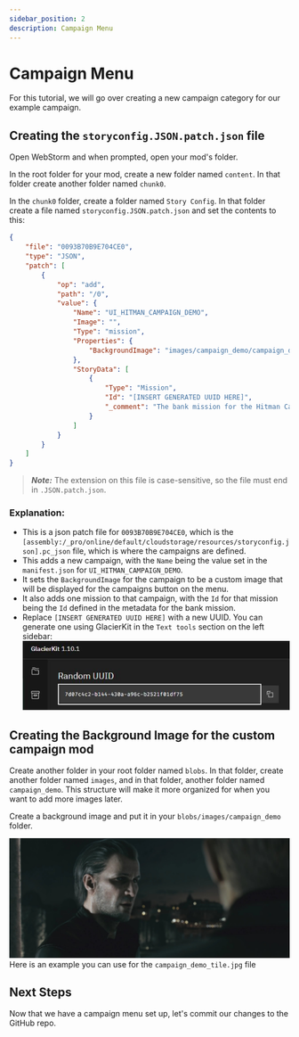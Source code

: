 ```yaml
---
sidebar_position: 2
description: Campaign Menu
---
```


# Campaign Menu

For this tutorial, we will go over creating a new campaign category for our example campaign.

## Creating the `storyconfig.JSON.patch.json` file
Open WebStorm and when prompted, open your mod's folder.

In the root folder for your mod, create a new folder named `content`. In that folder create another folder named `chunk0`.

In the `chunk0` folder, create a folder named `Story Config`. In that folder create a file named `storyconfig.JSON.patch.json` and set the contents to this:

```json
{
	"file": "0093B70B9E704CE0",
	"type": "JSON",
	"patch": [
		{
			"op": "add",
			"path": "/0",
			"value": {
				"Name": "UI_HITMAN_CAMPAIGN_DEMO",
				"Image": "",
				"Type": "mission",
				"Properties": {
					"BackgroundImage": "images/campaign_demo/campaign_demo_tile.jpg"
				},
				"StoryData": [
					{
						"Type": "Mission",
						"Id": "[INSERT GENERATED UUID HERE]",
						"_comment": "The bank mission for the Hitman Campaign Demo"
					}
				]
			}
		}
	]
}
```

> **_Note:_** The extension on this file is case-sensitive, so the file must end in `.JSON.patch.json`.

### Explanation:
* This is a json patch file for `0093B70B9E704CE0`, which is the `[assembly:/_pro/online/default/cloudstorage/resources/storyconfig.json].pc_json` file, which is where the campaigns are defined.
* This adds a new campaign, with the `Name` being the value set in the `manifest.json` for `UI_HITMAN_CAMPAIGN_DEMO`.
* It sets the `BackgroundImage` for the campaign to be a custom image that will be displayed for the campaigns button on the menu.
* It also adds one mission to that campaign, with the `Id` for that mission being the `Id` defined in the metadata for the bank mission.
* Replace `[INSERT GENERATED UUID HERE]` with a new UUID. You can generate one using GlacierKit in the `Text tools` section on the left sidebar:  
![resources/randomUuid.jpg](resources/randomUuid.jpg)

## Creating the Background Image for the custom campaign mod
Create another folder in your root folder named `blobs`. In that folder, create another folder named `images`, and in that folder, another folder named `campaign_demo`. This structure will make it more organized for when you want to add more images later. 

Create a background image and put it in your `blobs/images/campaign_demo` folder.

![campaign_demo_tile_template.jpg](resources/campaign_demo_tile_template.jpg)
Here is an example you can use for the `campaign_demo_tile.jpg` file

## Next Steps

Now that we have a campaign menu set up, let's commit our changes to the GitHub repo. 